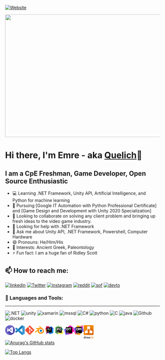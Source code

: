 [![Website](https://img.shields.io/badge/Quelich-lol-brightgreen)](https://github.com/Quelich/Quelich)

<img src="https://media.giphy.com/media/l4KihuqeuJEi9qLSM/giphy.gif" width="1360px" height="399px" />

#                                  Hi there, I'm **Emre** - aka [Quelich](https://github.com/Quelich)👋


## I am a CpE Freshman, Game Developer, Open Source Enthusiastic


- 💻 Learning .NET Framework, Unity API, Artificial Intelligence, and Python for machine learning 
- 🔭 Pursuing [Google IT Automation with Python Professional Certificate] and [Game Design and Development with Unity 2020 Specialization]
- 👯 Looking to collaborate on solving any client problem and bringing up fresh ideas to the video game industry.
- 🤔 Looking for help with .NET Framework
- 💬 Ask me about Unity API, .NET Framework, Powershell, Computer Hardware
- 😄 Pronouns: He/Him/His
- 💎 Interests: Ancient Greek, Paleontology
- ⚡ Fun fact: I am a huge fan of Ridley Scott
    
## 📫 How to reach me:

[![linkedin](https://img.shields.io/badge/LinkedIn-0077B5?style=for-the-badge&logo=linkedin&logoColor=white)](https://www.linkedin.com/in/emre-k%C4%B1l%C4%B1%C3%A7-603437147/?KOTA4OBSQdOXovdJx6hNxw=%3D)
[![Twitter](https://img.shields.io/badge/Twitter-1DA1F2?style=for-the-badge&logo=twitter&logoColor=white)](https://twitter.com/Xuelich)
[![instagram](https://img.shields.io/badge/Instagram-E4405F?style=for-the-badge&logo=instagram&logoColor=white)](https://www.instagram.com/xuelich/)
[![reddit](https://img.shields.io/badge/Reddit-FF4500?style=for-the-badge&logo=reddit&logoColor=white)](https://www.reddit.com/user/Quelich)
[![sof](https://img.shields.io/badge/Stack_Overflow-FE7A16?style=for-the-badge&logo=stack-overflow&logoColor=white)](https://stackoverflow.com/users/13435301/quelich)
[![devto](https://img.shields.io/badge/dev.to-0A0A0A?style=for-the-badge&logo=dev.to&logoColor=white)](https://dev.to/quelich)


### 💎 Languages and Tools:
---
![.NET](https://img.shields.io/badge/.NET-5C2D91?style=for-the-badge&logo=.net&logoColor=white)
![unity](https://img.shields.io/badge/Unity-100000?style=for-the-badge&logo=unity&logoColor=white)
![xamarin](https://img.shields.io/badge/Xamarin-3498DB?style=for-the-badge&logo=xamarin&logoColor=white)
![mssql](https://img.shields.io/badge/Microsoft_SQL_Server-CC2927?style=for-the-badge&logo=microsoft-sql-server&logoColor=white)
![C#](https://img.shields.io/badge/C%23-239120?style=for-the-badge&logo=c-sharp&logoColor=white)
![python](https://img.shields.io/badge/Python-3776AB?style=for-the-badge&logo=python&logoColor=white)
![C](https://img.shields.io/badge/C-00599C?style=for-the-badge&logo=c&logoColor=white)
![java](https://img.shields.io/badge/Java-ED8B00?style=for-the-badge&logo=java&logoColor=white)
![Github](https://img.shields.io/badge/GitHub-100000?style=for-the-badge&logo=github&logoColor=white)
![docker](https://img.shields.io/badge/Docker-2CA5E0?style=for-the-badge&logo=docker&logoColor=white)

<img align="left" alt="Visual Studio" width="32px" src="https://raw.githubusercontent.com/Quelich/Quelich/main/Quelich/icons/visual-studio.png" />
<img align="left" alt="Visual Studio Code" width="32px" src="https://raw.githubusercontent.com/Quelich/Quelich/main/Quelich/icons/visual-studio-code-1.png" />
<img align="left" alt="Git" width="32px" src="https://raw.githubusercontent.com/Quelich/Quelich/main/Quelich/icons/Git_icon.png" />
<img align="left" alt="Blender" width="32px" src="https://raw.githubusercontent.com/Quelich/Quelich/main/Quelich/icons/icons8-blender-3d-48.png" />
<img align="left" alt="IntelliJ Idea" width="32px" src="https://raw.githubusercontent.com/Quelich/Quelich/main/Quelich/icons/icons8-intellij-idea-96.png" />
<img align="left" alt="PyCharm" width="32px" src="https://raw.githubusercontent.com/Quelich/Quelich/main/Quelich/icons/icons8-pycharm-96.png" />
<img align="left" alt="dotTrace" width="32px" src="https://raw.githubusercontent.com/Quelich/Quelich/main/Quelich/icons/dottrace-icon.png" />
<img align="left" alt="dotMemory" width="32px" src="https://raw.githubusercontent.com/Quelich/Quelich/main/Quelich/icons/icon-dotmemory%20(1).png" />
<img align="left" alt="draw.io" width="32px" src="https://raw.githubusercontent.com/Quelich/Quelich/main/Quelich/icons/draw-io.png" />

<br />

<br />


[![Anurag's GitHub stats](https://github-readme-stats.vercel.app/api?username=quelich&show_icons=true&theme=radical&count_private=true&show_icons=true&show_owner)](https://github.com/anuraghazra/github-readme-stats)


[![Top Langs](https://github-readme-stats.vercel.app/api/top-langs/?username=quelich&theme=tokyonight)](https://github.com/anuraghazra/github-readme-stats)

[website]: https://github.com/Quelich
[twitter]: https://twitter.com/Xuelich
[instagram]: https://www.instagram.com/xuelich/
[linkedin]:https://www.linkedin.com/in/emre-k%C4%B1l%C4%B1%C3%A7-603437147/?KOTA4OBSQdOXovdJx6hNxw=%3D
[reddit]: https://www.reddit.com/user/Quelich
